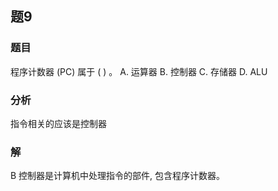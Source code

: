 ## 题9
### 题目
程序计数器 (PC) 属于 ( ) 。
A. 运算器 B. 控制器 C. 存储器 D. ALU
### 分析
指令相关的应该是控制器
### 解
B
控制器是计算机中处理指令的部件, 包含程序计数器。